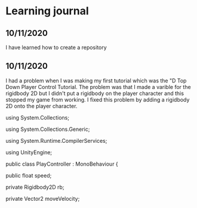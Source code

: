 
# Learning journal

## 10/11/2020
I have learned how to create a repository

## 10/11/2020
I had a problem when I was making my first tutorial which was the "D Top Down Player Control Tutorial. The problem was that I made a varible for the rigidbody 2D but I didn't put a rigidbody on the player character and this stopped my game from working. I fixed this problem by adding a rigidbody 2D onto the player  character.

using System.Collections;

using System.Collections.Generic;

using System.Runtime.CompilerServices;

using UnityEngine;

public class PlayController : MonoBehaviour {

  public float speed;

  private Rigidbody2D rb;

  private Vector2 moveVelocity;
